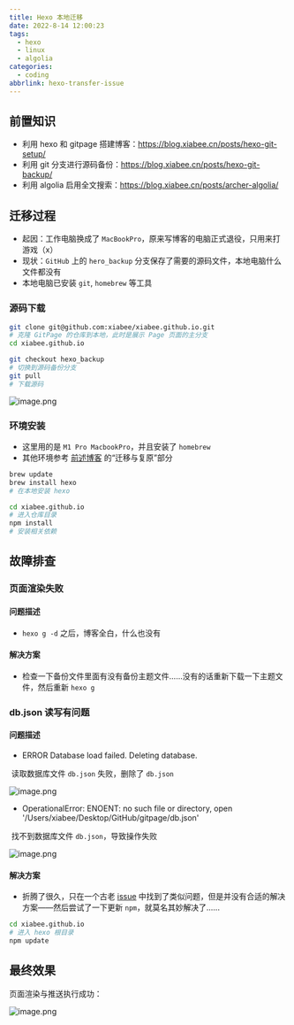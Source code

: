```yaml
---
title: Hexo 本地迁移
date: 2022-8-14 12:00:23
tags:
  - hexo
  - linux
  - algolia
categories:
  - coding
abbrlink: hexo-transfer-issue
---
```


## 前置知识

* 利用 hexo 和 gitpage 搭建博客：https://blog.xiabee.cn/posts/hexo-git-setup/
* 利用 git 分支进行源码备份：https://blog.xiabee.cn/posts/hexo-git-backup/
* 利用 algolia 启用全文搜索：https://blog.xiabee.cn/posts/archer-algolia/



## 迁移过程

* 起因：工作电脑换成了 `MacBookPro`，原来写博客的电脑正式退役，只用来打游戏（x）
* 现状：`GitHub` 上的 `hero_backup` 分支保存了需要的源码文件，本地电脑什么文件都没有
* 本地电脑已安装 `git`, `homebrew` 等工具



### 源码下载

```bash
git clone git@github.com:xiabee/xiabee.github.io.git
# 克隆 GitPage 的仓库到本地，此时是展示 Page 页面的主分支
cd xiabee.github.io

git checkout hexo_backup
# 切换到源码备份分支
git pull
# 下载源码
```

![image.png](https://tva1.sinaimg.cn/large/0084b03xgy1h57jodmddaj311k0v04qp.jpg)



### 环境安装

* 这里用的是 `M1 Pro MacbookPro`，并且安装了 `homebrew`
* 其他环境参考 [前述博客](https://blog.xiabee.cn/posts/hexo-git-backup/#/%E8%BF%81%E7%A7%BB%E4%B8%8E%E5%A4%8D%E5%8E%9F) 的“迁移与复原”部分

```bash
brew update
brew install hexo
# 在本地安装 hexo

cd xiabee.github.io
# 进入仓库目录
npm install
# 安装相关依赖
```





## 故障排查

### 页面渲染失败

#### 问题描述

* `hexo g -d` 之后，博客全白，什么也没有

#### 解决方案

* 检查一下备份文件里面有没有备份主题文件......没有的话重新下载一下主题文件，然后重新 `hexo g`



### db.json 读写有问题

#### 问题描述

* ERROR Database load failed. Deleting database.

​		读取数据库文件 `db.json` 失败，删除了  `db.json`

![image.png](https://tva1.sinaimg.cn/large/0084b03xgy1h56q8ix62pj30tc0a6n64.jpg)



* OperationalError: ENOENT: no such file or directory, open '/Users/xiabee/Desktop/GitHub/gitpage/db.json'

​		找不到数据库文件 `db.json`，导致操作失败

![image.png](https://tva1.sinaimg.cn/large/0084b03xgy1h56qa7jjfxj317y0ls4oa.jpg)



#### 解决方案

* 折腾了很久，只在一个古老 [issue](https://github.com/hexojs/hexo/issues/1120) 中找到了类似问题，但是并没有合适的解决方案——然后尝试了一下更新 `npm`，就莫名其妙解决了......

```bash
cd xiabee.github.io
# 进入 hexo 根目录
npm update
```



## 最终效果

页面渲染与推送执行成功：

![image.png](https://tva1.sinaimg.cn/large/0084b03xgy1h57kiiw6h4j310y0u64qp.jpg)

